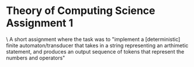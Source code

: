 <h1>Theory of Computing Science Assignment 1</h1>\
A short assignment where the task was to "implement a [deterministic] finite automaton/transducer that takes in a string representing an arthimetic statement, and produces an output sequence of tokens that represent the numbers and operators"
